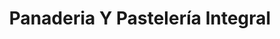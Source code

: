 ---
title: "Panaderia Y Pastelería Integral"
url: /guayaquil/panaderia-y-pasteleria-integral/
shop: Konditorei
---